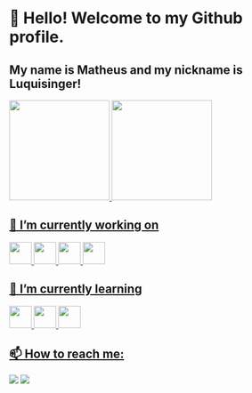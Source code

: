 # 👋 Hello! Welcome to my Github profile.
## My name is Matheus and my nickname is Luquisinger!

<div>
<a href="https://github.com/luquisinger">
<img height="180em" src="https://github-readme-stats.vercel.app/api/top-langs/?username=luquisinger&layout=compact&langs_count=7&theme=dracula"/> <img height="180em" src="https://github-readme-stats.vercel.app/api?luquisinger&show_icons=true&theme=dracula&include_all_commits=true&count_private=true"/>
</div>


## 🔭 I’m currently working on

<img src="https://cdn.jsdelivr.net/gh/devicons/devicon/icons/solidity/solidity-original.svg" width="40" height="40" /> <img src="https://cdn.jsdelivr.net/gh/devicons/devicon/icons/react/react-original-wordmark.svg" width="40" height="40" /> <img src="https://cdn.jsdelivr.net/gh/devicons/devicon/icons/git/git-original.svg" width="40" height="40"/> <img src="https://cdn.jsdelivr.net/gh/devicons/devicon/icons/javascript/javascript-original.svg" width="40" height="40" />
          


## 🌱 I’m currently learning

<img src="https://cdn.jsdelivr.net/gh/devicons/devicon/icons/java/java-original.svg" width="40" height="40"/> <img src="https://cdn.jsdelivr.net/gh/devicons/devicon/icons/linux/linux-original.svg" width="40" height="40"/> <img src="https://cdn.jsdelivr.net/gh/devicons/devicon/icons/php/php-original.svg" width="40" height="40" />
          
  
## 📫 How to reach me:

<div>
<a href = "matheus.779@hotmail.com"><img src="https://img.shields.io/badge/Gmail-D14836?style=for-the-badge&logo=gmail&logoColor=white" target="_blank"></a>
<a href="https://www.linkedin.com/in/luquisinger/" target="_blank"><img src="https://img.shields.io/badge/-LinkedIn-%230077B5?style=for-the-badge&logo=linkedin&logoColor=white" target="_blank"></a>   
</div>

